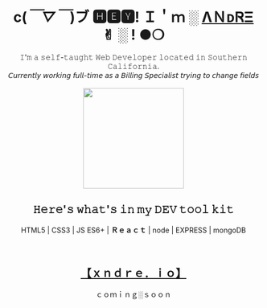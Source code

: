 ### <h1 align='center'>c(*￣▽￣*)ブ 🅷🅴🆈! Ｉ＇ｍ ░ <a href="https://github.com/AndreVu/">ΛＮᴅᏒΞ</a> ✌︎ ░ ! ●︎❍︎</h1>

<p align='center'>𝙸'𝚖 𝚊 𝚜𝚎𝚕𝚏-𝚝𝚊𝚞𝚐𝚑𝚝 𝚆𝚎𝚋 𝙳𝚎𝚟𝚎𝚕𝚘𝚙𝚎𝚛 𝚕𝚘𝚌𝚊𝚝𝚎𝚍 𝚒𝚗 𝚂𝚘𝚞𝚝𝚑𝚎𝚛𝚗 𝙲𝚊𝚕𝚒𝚏𝚘𝚛𝚗𝚒𝚊.
<br />𝘊𝘶𝘳𝘳𝘦𝘯𝘵𝘭𝘺 𝘸𝘰𝘳𝘬𝘪𝘯𝘨 𝘧𝘶𝘭𝘭-𝘵𝘪𝘮𝘦 𝘢𝘴 𝘢 𝘉𝘪𝘭𝘭𝘪𝘯𝘨 𝘚𝘱𝘦𝘤𝘪𝘢𝘭𝘪𝘴𝘵 𝘵𝘳𝘺𝘪𝘯𝘨 𝘵𝘰 𝘤𝘩𝘢𝘯𝘨𝘦 𝘧𝘪𝘦𝘭𝘥𝘴<br />
<br />
  
  
<img width='200' height='200' src="https://raw.githubusercontent.com/icons-pack/react-simple-icons/ad02ce74150601b477d7afee8a6dac47708f2b9f/docs/images/svg/react-simple-icons.svg" />
</p>
<h2 align='center'>  𝙷𝚎𝚛𝚎'𝚜 𝚠𝚑𝚊𝚝'𝚜 𝚒𝚗 𝚖𝚢 𝙳𝙴𝚅 𝚝𝚘𝚘𝚕 𝚔𝚒𝚝 </h2>

<p align='center'> HTML5 | CSS3 | JS ES6+ | <b>Ｒｅａｃｔ</b> | node | EXPRESS | mongoDB </p>
<br />
<h2 align='center'><a href="https://xndre.io">【﻿ｘｎｄｒｅ．ｉｏ】</a></h2>
<p align='center'>ｃｏｍｉｎｇ░ｓｏｏｎ</p>
